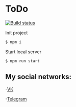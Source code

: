 # ToDo

[![Build status](https://ci.appveyor.com/api/projects/status/srskdnlb2djhvkxj?svg=true)](https://ci.appveyor.com/project/Kiraradi/todo)

Init project 
```bash
$ npm i
```
Start local server
```bash
$ npm run start
```
## My social networks:
-[VK](https://vk.com/thedomino2)

-[Telegram](https://t.me/Kiraradi)